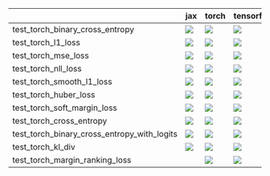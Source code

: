 |                                             | jax                                                                                                                                                                                    | torch                                                                                                                                                                                  | tensorflow                                                                                                                                                                             | numpy                                                                                                                                                                                  |
|:--------------------------------------------|:---------------------------------------------------------------------------------------------------------------------------------------------------------------------------------------|:---------------------------------------------------------------------------------------------------------------------------------------------------------------------------------------|:---------------------------------------------------------------------------------------------------------------------------------------------------------------------------------------|:---------------------------------------------------------------------------------------------------------------------------------------------------------------------------------------|
| test_torch_binary_cross_entropy             | <a href="https://github.com/unifyai/ivy/actions/runs/4013494096/jobs/6892894469" rel="noopener noreferrer" target="_blank"><img src=https://img.shields.io/badge/-failure-red></a>     | <a href="https://github.com/unifyai/ivy/actions/runs/4013494096/jobs/6892894469" rel="noopener noreferrer" target="_blank"><img src=https://img.shields.io/badge/-failure-red></a>     | <a href="https://github.com/unifyai/ivy/actions/runs/4013494096/jobs/6892894469" rel="noopener noreferrer" target="_blank"><img src=https://img.shields.io/badge/-failure-red></a>     | <a href="https://github.com/unifyai/ivy/actions/runs/4013494096/jobs/6892894469" rel="noopener noreferrer" target="_blank"><img src=https://img.shields.io/badge/-failure-red></a>     |
| test_torch_l1_loss                          | <a href="https://github.com/unifyai/ivy/actions/runs/4013893356/jobs/6893759906" rel="noopener noreferrer" target="_blank"><img src=https://img.shields.io/badge/-success-success></a> | <a href="https://github.com/unifyai/ivy/actions/runs/4013893356/jobs/6893759906" rel="noopener noreferrer" target="_blank"><img src=https://img.shields.io/badge/-success-success></a> | <a href="https://github.com/unifyai/ivy/actions/runs/4013893356/jobs/6893759906" rel="noopener noreferrer" target="_blank"><img src=https://img.shields.io/badge/-success-success></a> | <a href="https://github.com/unifyai/ivy/actions/runs/4013893356/jobs/6893759906" rel="noopener noreferrer" target="_blank"><img src=https://img.shields.io/badge/-success-success></a> |
| test_torch_mse_loss                         | <a href="https://github.com/unifyai/ivy/actions/runs/4013893356/jobs/6893759906" rel="noopener noreferrer" target="_blank"><img src=https://img.shields.io/badge/-success-success></a> | <a href="https://github.com/unifyai/ivy/actions/runs/4013893356/jobs/6893759906" rel="noopener noreferrer" target="_blank"><img src=https://img.shields.io/badge/-success-success></a> | <a href="https://github.com/unifyai/ivy/actions/runs/4013893356/jobs/6893759906" rel="noopener noreferrer" target="_blank"><img src=https://img.shields.io/badge/-failure-red></a>     | <a href="https://github.com/unifyai/ivy/actions/runs/4013893356/jobs/6893759906" rel="noopener noreferrer" target="_blank"><img src=https://img.shields.io/badge/-success-success></a> |
| test_torch_nll_loss                         | <a href="https://github.com/unifyai/ivy/actions/runs/4013893356/jobs/6893759906" rel="noopener noreferrer" target="_blank"><img src=https://img.shields.io/badge/-failure-red></a>     | <a href="https://github.com/unifyai/ivy/actions/runs/4013893356/jobs/6893759906" rel="noopener noreferrer" target="_blank"><img src=https://img.shields.io/badge/-failure-red></a>     | <a href="https://github.com/unifyai/ivy/actions/runs/4013893356/jobs/6893759906" rel="noopener noreferrer" target="_blank"><img src=https://img.shields.io/badge/-failure-red></a>     | <a href="https://github.com/unifyai/ivy/actions/runs/4013893356/jobs/6893759906" rel="noopener noreferrer" target="_blank"><img src=https://img.shields.io/badge/-failure-red></a>     |
| test_torch_smooth_l1_loss                   | <a href="https://github.com/unifyai/ivy/actions/runs/4013893356/jobs/6893759906" rel="noopener noreferrer" target="_blank"><img src=https://img.shields.io/badge/-success-success></a> | <a href="https://github.com/unifyai/ivy/actions/runs/4013893356/jobs/6893759906" rel="noopener noreferrer" target="_blank"><img src=https://img.shields.io/badge/-success-success></a> | <a href="https://github.com/unifyai/ivy/actions/runs/4013893356/jobs/6893759906" rel="noopener noreferrer" target="_blank"><img src=https://img.shields.io/badge/-success-success></a> | <a href="https://github.com/unifyai/ivy/actions/runs/4013893356/jobs/6893759906" rel="noopener noreferrer" target="_blank"><img src=https://img.shields.io/badge/-success-success></a> |
| test_torch_huber_loss                       | <a href="https://github.com/unifyai/ivy/actions/runs/4013494096/jobs/6892894469" rel="noopener noreferrer" target="_blank"><img src=https://img.shields.io/badge/-success-success></a> | <a href="https://github.com/unifyai/ivy/actions/runs/4013494096/jobs/6892894469" rel="noopener noreferrer" target="_blank"><img src=https://img.shields.io/badge/-success-success></a> | <a href="https://github.com/unifyai/ivy/actions/runs/4013494096/jobs/6892894469" rel="noopener noreferrer" target="_blank"><img src=https://img.shields.io/badge/-success-success></a> | <a href="https://github.com/unifyai/ivy/actions/runs/4013494096/jobs/6892894469" rel="noopener noreferrer" target="_blank"><img src=https://img.shields.io/badge/-success-success></a> |
| test_torch_soft_margin_loss                 | <a href="https://github.com/unifyai/ivy/actions/runs/4013893356/jobs/6893759906" rel="noopener noreferrer" target="_blank"><img src=https://img.shields.io/badge/-success-success></a> | <a href="https://github.com/unifyai/ivy/actions/runs/4013893356/jobs/6893759906" rel="noopener noreferrer" target="_blank"><img src=https://img.shields.io/badge/-success-success></a> | <a href="https://github.com/unifyai/ivy/actions/runs/4013893356/jobs/6893759906" rel="noopener noreferrer" target="_blank"><img src=https://img.shields.io/badge/-success-success></a> | <a href="https://github.com/unifyai/ivy/actions/runs/4013893356/jobs/6893759906" rel="noopener noreferrer" target="_blank"><img src=https://img.shields.io/badge/-success-success></a> |
| test_torch_cross_entropy                    | <a href="https://github.com/unifyai/ivy/actions/runs/4013494096/jobs/6892894469" rel="noopener noreferrer" target="_blank"><img src=https://img.shields.io/badge/-failure-red></a>     | <a href="https://github.com/unifyai/ivy/actions/runs/4013494096/jobs/6892894469" rel="noopener noreferrer" target="_blank"><img src=https://img.shields.io/badge/-failure-red></a>     | <a href="https://github.com/unifyai/ivy/actions/runs/4013494096/jobs/6892894469" rel="noopener noreferrer" target="_blank"><img src=https://img.shields.io/badge/-failure-red></a>     | <a href="https://github.com/unifyai/ivy/actions/runs/4013494096/jobs/6892894469" rel="noopener noreferrer" target="_blank"><img src=https://img.shields.io/badge/-failure-red></a>     |
| test_torch_binary_cross_entropy_with_logits | <a href="https://github.com/unifyai/ivy/actions/runs/4013494096/jobs/6892894469" rel="noopener noreferrer" target="_blank"><img src=https://img.shields.io/badge/-failure-red></a>     | <a href="https://github.com/unifyai/ivy/actions/runs/4013494096/jobs/6892894469" rel="noopener noreferrer" target="_blank"><img src=https://img.shields.io/badge/-failure-red></a>     | <a href="https://github.com/unifyai/ivy/actions/runs/4013494096/jobs/6892894469" rel="noopener noreferrer" target="_blank"><img src=https://img.shields.io/badge/-failure-red></a>     | <a href="https://github.com/unifyai/ivy/actions/runs/4013494096/jobs/6892894469" rel="noopener noreferrer" target="_blank"><img src=https://img.shields.io/badge/-failure-red></a>     |
| test_torch_kl_div                           | <a href="https://github.com/unifyai/ivy/actions/runs/4013893356/jobs/6893759906" rel="noopener noreferrer" target="_blank"><img src=https://img.shields.io/badge/-success-success></a> | <a href="https://github.com/unifyai/ivy/actions/runs/4013893356/jobs/6893759906" rel="noopener noreferrer" target="_blank"><img src=https://img.shields.io/badge/-success-success></a> | <a href="https://github.com/unifyai/ivy/actions/runs/4074492035/jobs/7019752203" rel="noopener noreferrer" target="_blank"><img src=https://img.shields.io/badge/-success-success></a> | <a href="https://github.com/unifyai/ivy/actions/runs/4013893356/jobs/6893759906" rel="noopener noreferrer" target="_blank"><img src=https://img.shields.io/badge/-success-success></a> |
| test_torch_margin_ranking_loss              |                                                                                                                                                                                        | <a href="https://github.com/unifyai/ivy/actions/runs/4074492035/jobs/7019707429" rel="noopener noreferrer" target="_blank"><img src=https://img.shields.io/badge/-success-success></a> | <a href="https://github.com/unifyai/ivy/actions/runs/4074492035/jobs/7019707429" rel="noopener noreferrer" target="_blank"><img src=https://img.shields.io/badge/-success-success></a> | <a href="https://github.com/unifyai/ivy/actions/runs/4074492035/jobs/7019707429" rel="noopener noreferrer" target="_blank"><img src=https://img.shields.io/badge/-success-success></a> |